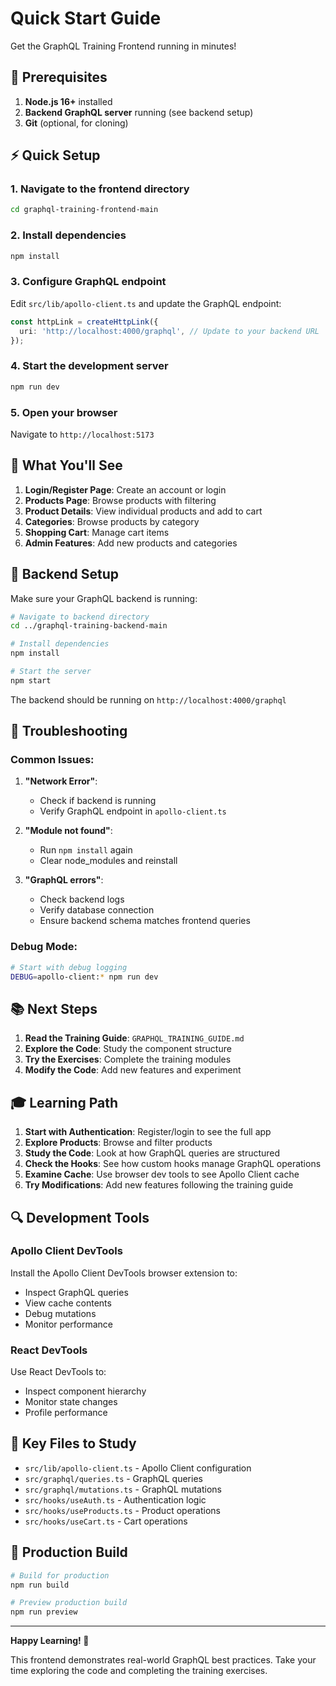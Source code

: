 # Quick Start Guide

Get the GraphQL Training Frontend running in minutes!

## 🚀 Prerequisites

1. **Node.js 16+** installed
2. **Backend GraphQL server** running (see backend setup)
3. **Git** (optional, for cloning)

## ⚡ Quick Setup

### 1. Navigate to the frontend directory
```bash
cd graphql-training-frontend-main
```

### 2. Install dependencies
```bash
npm install
```

### 3. Configure GraphQL endpoint
Edit `src/lib/apollo-client.ts` and update the GraphQL endpoint:
```typescript
const httpLink = createHttpLink({
  uri: 'http://localhost:4000/graphql', // Update to your backend URL
});
```

### 4. Start the development server
```bash
npm run dev
```

### 5. Open your browser
Navigate to `http://localhost:5173`

## 🎯 What You'll See

1. **Login/Register Page**: Create an account or login
2. **Products Page**: Browse products with filtering
3. **Product Details**: View individual products and add to cart
4. **Categories**: Browse products by category
5. **Shopping Cart**: Manage cart items
6. **Admin Features**: Add new products and categories

## 🔧 Backend Setup

Make sure your GraphQL backend is running:

```bash
# Navigate to backend directory
cd ../graphql-training-backend-main

# Install dependencies
npm install

# Start the server
npm start
```

The backend should be running on `http://localhost:4000/graphql`

## 🐛 Troubleshooting

### Common Issues:

1. **"Network Error"**: 
   - Check if backend is running
   - Verify GraphQL endpoint in `apollo-client.ts`

2. **"Module not found"**:
   - Run `npm install` again
   - Clear node_modules and reinstall

3. **"GraphQL errors"**:
   - Check backend logs
   - Verify database connection
   - Ensure backend schema matches frontend queries

### Debug Mode:
```bash
# Start with debug logging
DEBUG=apollo-client:* npm run dev
```

## 📚 Next Steps

1. **Read the Training Guide**: `GRAPHQL_TRAINING_GUIDE.md`
2. **Explore the Code**: Study the component structure
3. **Try the Exercises**: Complete the training modules
4. **Modify the Code**: Add new features and experiment

## 🎓 Learning Path

1. **Start with Authentication**: Register/login to see the full app
2. **Explore Products**: Browse and filter products
3. **Study the Code**: Look at how GraphQL queries are structured
4. **Check the Hooks**: See how custom hooks manage GraphQL operations
5. **Examine Cache**: Use browser dev tools to see Apollo Client cache
6. **Try Modifications**: Add new features following the training guide

## 🔍 Development Tools

### Apollo Client DevTools
Install the Apollo Client DevTools browser extension to:
- Inspect GraphQL queries
- View cache contents
- Debug mutations
- Monitor performance

### React DevTools
Use React DevTools to:
- Inspect component hierarchy
- Monitor state changes
- Profile performance

## 📖 Key Files to Study

- `src/lib/apollo-client.ts` - Apollo Client configuration
- `src/graphql/queries.ts` - GraphQL queries
- `src/graphql/mutations.ts` - GraphQL mutations
- `src/hooks/useAuth.ts` - Authentication logic
- `src/hooks/useProducts.ts` - Product operations
- `src/hooks/useCart.ts` - Cart operations

## 🚀 Production Build

```bash
# Build for production
npm run build

# Preview production build
npm run preview
```

---

**Happy Learning! 🚀**

This frontend demonstrates real-world GraphQL best practices. Take your time exploring the code and completing the training exercises. 
